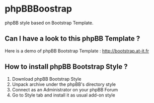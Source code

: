 phpBBBoostrap
=============

phpBB style based on Bootstrap Template.

Can I have a look to this phpBB Template ?
------------------------------------------

Here is a demo of phpBB Bootstrap Template : http://bootstrap.at-it.fr 

How to install phpBB Bootstrap Style ?
--------------------------------------

1. Download phpBB Bootstrap Style
2. Unpack archive under the phpBB's directory style
3. Connect as an Administrator on your phpBB Forum
4. Go to Style tab and install it as usual add-on style

